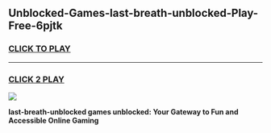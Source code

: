 
## Unblocked-Games-last-breath-unblocked-Play-Free-6pjtk
<h3>
<a href="https://premium76.site?title=last-breath-unblocked&ref=18A1">CLICK TO PLAY</a></h3>
<hr>

<h3>
<a href="https://premium76.site?title=last-breath-unblocked&ref=18A1">CLICK 2 PLAY</a>
  
</h3>

<a href="https://premium76.site?title=last-breath-unblocked&ref=18A1"><img src="https://clearcache.store/games.png"></a>


**last-breath-unblocked games unblocked: Your Gateway to Fun and Accessible Online Gaming**
